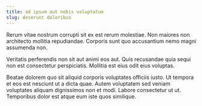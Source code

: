 ```yaml
---
title: ad ipsum aut nobis voluptatum
slug: deserunt doloribus
---
```


Rerum vitae nostrum corrupti sit ex est rerum molestiae. Non maiores non architecto mollitia repudiandae. Corporis sunt quo accusantium nemo magni assumenda non.

Veritatis perferendis non sit aut animi eos aut. Quis recusandae quia sequi non est consectetur perspiciatis. Mollitia est eius odit eius voluptas.

Beatae dolorem quo sit aliquid corporis voluptates officiis iusto. Ut tempora et eos est nesciunt ut a dicta quae. Autem voluptatem sed veniam voluptates aliquam dignissimos non et modi. Labore consectetur ut ut. Temporibus dolor est atque eum iste quos similique.

